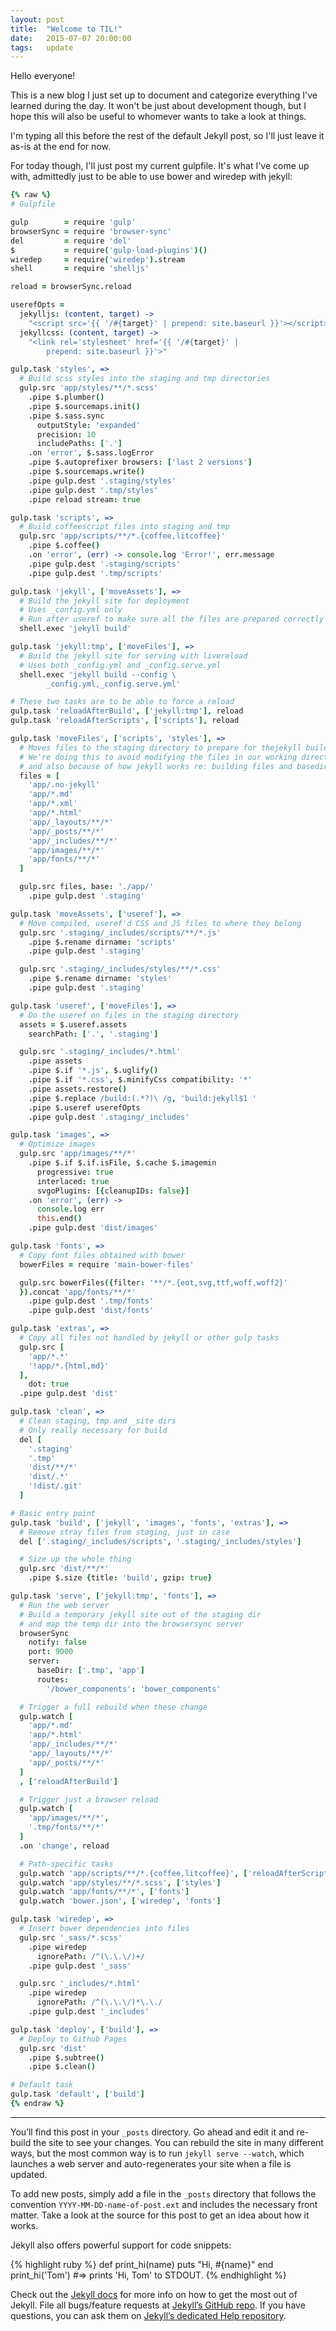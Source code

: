 ```yaml
---
layout: post
title:  "Welcome to TIL!"
date:   2015-07-07 20:00:00
tags:   update
---
```

Hello everyone!

This is a new blog I just set up to document and categorize everything I've learned during the day. It won't be just about development though, but I hope this will also be useful to whomever wants to take a look at things.

I'm typing all this before the rest of the default Jekyll post, so I'll just leave it as-is at the end for now.

For today though, I'll just post my current gulpfile. It's what I've come up with, admittedly just to be able to use bower and wiredep with jekyll:

```coffee
{% raw %}
# Gulpfile

gulp        = require 'gulp'
browserSync = require 'browser-sync'
del         = require 'del'
$           = require('gulp-load-plugins')()
wiredep     = require('wiredep').stream
shell       = require 'shelljs'

reload = browserSync.reload

userefOpts =
  jekylljs: (content, target) ->
    "<script src='{{ '/#{target}' | prepend: site.baseurl }}'></script>"
  jekyllcss: (content, target) ->
    "<link rel='stylesheet' href='{{ '/#{target}' |
        prepend: site.baseurl }}'>"

gulp.task 'styles', =>
  # Build scss styles into the staging and tmp directories
  gulp.src 'app/styles/**/*.scss'
    .pipe $.plumber()
    .pipe $.sourcemaps.init()
    .pipe $.sass.sync
      outputStyle: 'expanded'
      precision: 10
      includePaths: ['.']
    .on 'error', $.sass.logError
    .pipe $.autoprefixer browsers: ['last 2 versions']
    .pipe $.sourcemaps.write()
    .pipe gulp.dest '.staging/styles'
    .pipe gulp.dest '.tmp/styles'
    .pipe reload stream: true

gulp.task 'scripts', =>
  # Build coffeescript files into staging and tmp
  gulp.src 'app/scripts/**/*.{coffee,litcoffee}'
    .pipe $.coffee()
    .on 'error', (err) -> console.log 'Error!', err.message
    .pipe gulp.dest '.staging/scripts'
    .pipe gulp.dest '.tmp/scripts'

gulp.task 'jekyll', ['moveAssets'], =>
  # Build the jekyll site for deployment
  # Uses _config.yml only
  # Run after useref to make sure all the files are prepared correctly
  shell.exec 'jekyll build'

gulp.task 'jekyll:tmp', ['moveFiles'], =>
  # Build the jekyll site for serving with livereload
  # Uses both _config.yml and _config.serve.yml
  shell.exec 'jekyll build --config \
        _config.yml,_config.serve.yml'

# These two tasks are to be able to force a reload
gulp.task 'reloadAfterBuild', ['jekyll:tmp'], reload
gulp.task 'reloadAfterScripts', ['scripts'], reload

gulp.task 'moveFiles', ['scripts', 'styles'], =>
  # Moves files to the staging directory to prepare for thejekyll build tasks
  # We're doing this to avoid modifying the files in our working directory,
  # and also because of how jekyll works re: building files and basedir
  files = [
    'app/.no-jekyll'
    'app/*.md'
    'app/*.xml'
    'app/*.html'
    'app/_layouts/**/*'
    'app/_posts/**/*'
    'app/_includes/**/*'
    'app/images/**/*'
    'app/fonts/**/*'
  ]

  gulp.src files, base: './app/'
    .pipe gulp.dest '.staging'

gulp.task 'moveAssets', ['useref'], =>
  # Move compiled, useref'd CSS and JS files to where they belong
  gulp.src '.staging/_includes/scripts/**/*.js'
    .pipe $.rename dirname: 'scripts'
    .pipe gulp.dest '.staging'

  gulp.src '.staging/_includes/styles/**/*.css'
    .pipe $.rename dirname: 'styles'
    .pipe gulp.dest '.staging'

gulp.task 'useref', ['moveFiles'], =>
  # Do the useref on files in the staging directory
  assets = $.useref.assets
    searchPath: ['.', '.staging']

  gulp.src '.staging/_includes/*.html'
    .pipe assets
    .pipe $.if '*.js', $.uglify()
    .pipe $.if '*.css', $.minifyCss compatibility: '*'
    .pipe assets.restore()
    .pipe $.replace /build:(.*?)\ /g, 'build:jekyll$1 '
    .pipe $.useref userefOpts
    .pipe gulp.dest '.staging/_includes'

gulp.task 'images', =>
  # Optimize images
  gulp.src 'app/images/**/*'
    .pipe $.if $.if.isFile, $.cache $.imagemin
      progressive: true
      interlaced: true
      svgoPlugins: [{cleanupIDs: false}]
    .on 'error', (err) ->
      console.log err
      this.end()
    .pipe gulp.dest 'dist/images'

gulp.task 'fonts', =>
  # Copy font files obtained with bower
  bowerFiles = require 'main-bower-files'

  gulp.src bowerFiles({filter: '**/*.{eot,svg,ttf,woff,woff2}'
  }).concat 'app/fonts/**/*'
    .pipe gulp.dest '.tmp/fonts'
    .pipe gulp.dest 'dist/fonts'

gulp.task 'extras', =>
  # Copy all files not handled by jekyll or other gulp tasks
  gulp.src [
    'app/*.*'
    '!app/*.{html,md}'
  ],
    dot: true
  .pipe gulp.dest 'dist'

gulp.task 'clean', =>
  # Clean staging, tmp and _site dirs
  # Only really necessary for build
  del [
    '.staging'
    '.tmp'
    'dist/**/*'
    'dist/.*'
    '!dist/.git'
  ]

# Basic entry point
gulp.task 'build', ['jekyll', 'images', 'fonts', 'extras'], =>
  # Remove stray files from staging, just in case
  del ['.staging/_includes/scripts', '.staging/_includes/styles']

  # Size up the whole thing
  gulp.src 'dist/**/*'
    .pipe $.size {title: 'build', gzip: true}

gulp.task 'serve', ['jekyll:tmp', 'fonts'], =>
  # Run the web server
  # Build a temporary jekyll site out of the staging dir
  # and map the temp dir into the browsersync server
  browserSync
    notify: false
    port: 9000
    server:
      baseDir: ['.tmp', 'app']
      routes:
        '/bower_components': 'bower_components'

  # Trigger a full rebuild when these change
  gulp.watch [
    'app/*.md'
    'app/*.html'
    'app/_includes/**/*'
    'app/_layouts/**/*'
    'app/_posts/**/*'
  ]
  , ['reloadAfterBuild']

  # Trigger just a browser reload
  gulp.watch [
    'app/images/**/*',
    '.tmp/fonts/**/*'
  ]
  .on 'change', reload

  # Path-specific tasks
  gulp.watch 'app/scripts/**/*.{coffee,litcoffee}', ['reloadAfterScripts']
  gulp.watch 'app/styles/**/*.scss', ['styles']
  gulp.watch 'app/fonts/**/*', ['fonts']
  gulp.watch 'bower.json', ['wiredep', 'fonts']

gulp.task 'wiredep', =>
  # Insert bower dependencies into files
  gulp.src '_sass/*.scss'
    .pipe wiredep
      ignorePath: /^(\.\.\/)+/
    .pipe gulp.dest '_sass'

  gulp.src '_includes/*.html'
    .pipe wiredep
      ignorePath: /^(\.\.\/)*\.\./
    .pipe gulp.dest '_includes'

gulp.task 'deploy', ['build'], =>
  # Deploy to Github Pages
  gulp.src 'dist'
    .pipe $.subtree()
    .pipe $.clean()

# Default task
gulp.task 'default', ['build']
{% endraw %}
```

-----

You’ll find this post in your `_posts` directory. Go ahead and edit it and re-build the site to see your changes. You can rebuild the site in many different ways, but the most common way is to run `jekyll serve --watch`, which launches a web server and auto-regenerates your site when a file is updated.

To add new posts, simply add a file in the `_posts` directory that follows the convention `YYYY-MM-DD-name-of-post.ext` and includes the necessary front matter. Take a look at the source for this post to get an idea about how it works.

Jekyll also offers powerful support for code snippets:

{% highlight ruby %}
def print_hi(name)
  puts "Hi, #{name}"
end
print_hi('Tom')
#=> prints 'Hi, Tom' to STDOUT.
{% endhighlight %}

Check out the [Jekyll docs][jekyll] for more info on how to get the most out of Jekyll. File all bugs/feature requests at [Jekyll’s GitHub repo][jekyll-gh]. If you have questions, you can ask them on [Jekyll’s dedicated Help repository][jekyll-help].

[jekyll]:      http://jekyllrb.com
[jekyll-gh]:   https://github.com/jekyll/jekyll
[jekyll-help]: https://github.com/jekyll/jekyll-help
